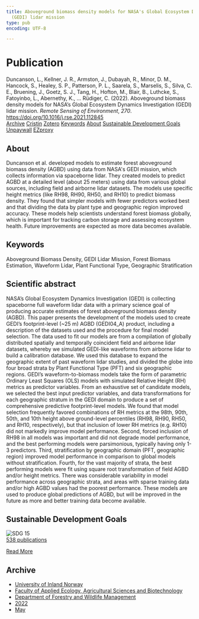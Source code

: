 ```yaml
---
title: Aboveground biomass density models for NASA's Global Ecosystem Dynamics Investigation
  (GEDI) lidar mission
type: pub
encoding: UTF-8

---
```

<h1>Publication</h1>
<article id="csl-bib-container-9L3PMJ8D" class="csl-bib-container">
  <div class="csl-bib-body"> <div class="csl-entry">Duncanson, L., Kellner, J. R., Armston, J., Dubayah, R., Minor, D. M., Hancock, S., Healey, S. P., Patterson, P. L., Saarela, S., Marselis, S., Silva, C. E., Bruening, J., Goetz, S. J., Tang, H., Hofton, M., Blair, B., Luthcke, S., Fatoyinbo, L., Abernethy, K., … Rüdiger, C. (2022). Aboveground biomass density models for NASA’s Global Ecosystem Dynamics Investigation (GEDI) lidar mission. <i>Remote Sensing of Environment</i>, <i>270</i>. <a href="https://doi.org/10.1016/j.rse.2021.112845">https://doi.org/10.1016/j.rse.2021.112845</a></div> </div>
  <div class="csl-bib-buttons">
    <a href="#taxonomy-article-9L3PMJ8D" alt="archive" class="csl-bib-button">Archive</a>
    <a href="https://app.cristin.no/results/show.jsf?id=2023795" alt="Cristin" class="csl-bib-button">Cristin</a>
    <a href="http://zotero.org/groups/5881554/items/9L3PMJ8D" alt="Zotero" class="csl-bib-button">Zotero</a>
    <a href="#keywords-article-9L3PMJ8D" alt="keywords" class="csl-bib-button">Keywords</a>
    <a href="#about-article-9L3PMJ8D" alt="about_pub" class="csl-bib-button">About</a>
    <a href="#sdg-article-9L3PMJ8D" alt="sdg" class="csl-bib-button">Sustainable Development Goals</a>
    <a href="https://doi.org/10.1016/j.rse.2021.112845" alt="Unpaywall" class="csl-bib-button">Unpaywall</a>
    <a href="https://doi.org/10.1016/j.rse.2021.112845" alt="EZproxy" class="csl-bib-button">EZproxy</a>
  </div>
  <div id="csl-bib-meta-container-9L3PMJ8D"></div>
</article>
<div id="csl-bib-meta-9L3PMJ8D" class="csl-bib-meta">
  <article id="about-article-9L3PMJ8D" class="about_pub-article">
    <h1>About</h1>
    Duncanson et al. developed models to estimate forest aboveground biomass density (AGBD) using data from NASA's GEDI mission, which collects information via spaceborne lidar. They created models to predict AGBD at a detailed level (about 25 meters) using data from various global sources, including field and airborne lidar datasets. The models use specific height metrics (like RH98, RH90, RH50, and RH10) to predict biomass density. They found that simpler models with fewer predictors worked best and that dividing the data by plant type and geographic region improved accuracy. These models help scientists understand forest biomass globally, which is important for tracking carbon storage and assessing ecosystem health. Future improvements are expected as more data becomes available.
  </article>
  <article id="keywords-article-9L3PMJ8D" class="keywords-article">
    <h1>Keywords</h1>
    Aboveground Biomass Density, GEDI Lidar Mission, Forest Biomass Estimation, Waveform Lidar, Plant Functional Type, Geographic Stratification
  </article>
  <article id="abstract-article-9L3PMJ8D" class="abstract-article">
    <h1>Scientific abstract</h1>
    NASA’s Global Ecosystem Dynamics Investigation (GEDI) is collecting spaceborne full waveform lidar data with a primary science goal of producing accurate estimates of forest aboveground biomass density (AGBD). This paper presents the development of the models used to create GEDI’s footprint-level (~25 m) AGBD (GEDI04_A) product, including a description of the datasets used and the procedure for final model selection. The data used to fit our models are from a compilation of globally distributed spatially and temporally coincident field and airborne lidar datasets, whereby we simulated GEDI-like waveforms from airborne lidar to build a calibration database. We used this database to expand the geographic extent of past waveform lidar studies, and divided the globe into four broad strata by Plant Functional Type (PFT) and six geographic regions. GEDI’s waveform-to-biomass models take the form of parametric Ordinary Least Squares (OLS) models with simulated Relative Height (RH) metrics as predictor variables. From an exhaustive set of candidate models, we selected the best input predictor variables, and data transformations for each geographic stratum in the GEDI domain to produce a set of comprehensive predictive footprint-level models. We found that model selection frequently favored combinations of RH metrics at the 98th, 90th, 50th, and 10th height above ground-level percentiles (RH98, RH90, RH50, and RH10, respectively), but that inclusion of lower RH metrics (e.g. RH10) did not markedly improve model performance. Second, forced inclusion of RH98 in all models was important and did not degrade model performance, and the best performing models were parsimonious, typically having only 1-3 predictors. Third, stratification by geographic domain (PFT, geographic region) improved model performance in comparison to global models without stratification. Fourth, for the vast majority of strata, the best performing models were fit using square root transformation of field AGBD and/or height metrics. There was considerable variability in model performance across geographic strata, and areas with sparse training data and/or high AGBD values had the poorest performance. These models are used to produce global predictions of AGBD, but will be improved in the future as more and better training data become available.
  </article>
  <article id="sdg-article-9L3PMJ8D" class="sdg-article">
    <h1>Sustainable Development Goals</h1>
    <div class="sdg-container"><div id="sdg15" class="sdg">
        <img src="{{< params subfolder >}}images/sdg/sdg15_en.png" class="image" alt="SDG 15">
        <div class="sdg-overlay">
          <a href="/en/archive/?key=?sdg=15#archive" class="sdg-publication-count"><span>538</span> publications</a>
          <p><a href="https://sdgs.un.org/goals/goal15" class="sdg-read-more">Read More</a></p>
        </div>
      </div></div>
  </article>
  <article id="taxonomy-article-9L3PMJ8D" class="taxonomy-article">
    <h1>Archive</h1>
    <ul>
      <li>
        <a href="/en/archive/?key=3DCRN523">University of Inland Norway</a>
      </li>
      <li>
        <a href="/en/archive/?key=T77LXH6D">Faculty of Applied Ecology, Agricultural Sciences and Biotechnology</a>
      </li>
      <li>
        <a href="/en/archive/?key=7TRARPE3">Department of Forestry and Wildlife Management</a>
      </li>
      <li>
        <a href="/en/archive/?key=H9K9UC39">2022</a>
      </li>
      <li>
        <a href="/en/archive/?key=YAL942HZ">May</a>
      </li>
    </ul>
  </article>
</div>
